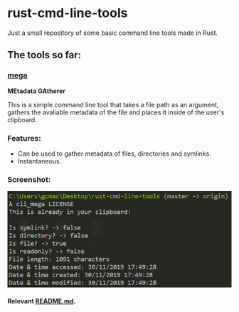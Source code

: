 # rust-cmd-line-tools
Just a small repository of some basic command line tools made in Rust.

## The tools so far:

### [mega](https://github.com/MetallicSquid/rust-cmd-line-tools/tree/master/mega)

**MEtadata GAtherer**

This is a simple command line tool that takes a file path as an argument, gathers the avaliable metadata of the file and places it inside of the user's clipboard.

### Features:

* Can be used to gather metadata of files, directories and symlinks.
* Instantaneous.

### Screenshot:
![cli_mega-demonstration](https://github.com/MetallicSquid/rust-cmd-line-tools/blob/master/mega/cli_mega-demonstration.PNG)

#### Relevant [README.md](https://github.com/MetallicSquid/rust-cmd-line-tools/blob/master/mega/README.md).




